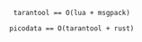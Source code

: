 
                          tarantool == O(lua + msgpack)

                         picodata == O(tarantool + rust)
